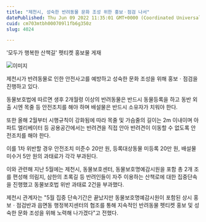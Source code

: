 ```yaml
---
title: "제천시, 성숙한 반려동물 문화 조성 위한 홍보ㆍ점검 나서"
datePublished: Thu Jun 09 2022 11:35:01 GMT+0000 (Coordinated Universal Time)
cuid: cm703mtbh000709l1fb6g350z
slug: 4024

---
```



'모두가 행복한 산책길' 펫티켓 홍보물 게재

![이미지](https://cdn.hashnode.com/res/hashnode/image/upload/v1739255188148/a95a7a45-a9b0-41b0-9211-11e98c4e39d3.jpeg)

제천시가 반려동물로 인한 안전사고를 예방하고 성숙한 문화 조성을 위해 홍보ㆍ점검을 진행하고 있다.

동물보호법에 따르면 생후 2개월령 이상의 반려동물은 반드시 동물등록을 하고 동반 외출 시엔 목줄 등 안전조치를 해야 하며 배설물은 반드시 소유자가 치워야 한다.

또한 올해 2월부터 시행규칙이 강화됨에 따라 목줄 및 가슴줄의 길이는 2m 이내이며 아파트 엘리베이터 등 공용공간에서는 반려견을 직접 안아 반려견이 이동할 수 없도록 안전조치를 해야 한다.

이를 1차 위반할 경우 안전조치 미준수 20만 원, 등록대상동물 미등록 20만 원, 배설물 미수거 5만 원의 과태료가 각각 부과된다.

이와 관련해 지난 5월에는 제천시, 동물보호센터, 동물보호명예감시원을 포함 총 2개 조를 편성해 의림지, 삼한의 초록길 등 반려인들이 자주 이용하는 산책로에 대한 집중단속을 진행했고 동물보호법 위반 과태료 2건을 부과했다.

제천시 관계자는 "5월 집중 단속기간은 끝났지만 동물보호명예감시원이 포함된 상시 홍보ㆍ점검반과 읍면동 행정복지센터의 협조를 통해 지속적인 반려동물 펫티켓 홍보 및 성숙한 문화 조성을 위해 노력해 나가겠다"고 전했다.
